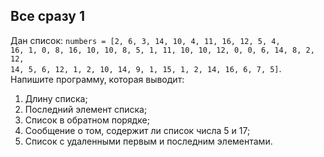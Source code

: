 ## Все сразу 1

Дан список: <code>numbers = [2, 6, 3, 14, 10, 4, 11, 16, 12, 5, 4, 16, 1, 0, 8, 16, 10, 10, 8, 5, 1, 11, 10, 10, 12, 0, 0, 6, 14, 8, 2, 12, 14, 5, 6, 12, 1, 2, 10, 14, 9, 1, 15, 1, 2, 14, 16, 6, 7, 5]</code>.
Напишите программу, которая выводит:
1. Длину списка;
2. Последний элемент списка;
3. Список в обратном порядке;
4. Сообщение о том, содержит ли список числа 5 и 17;
5. Список с удаленными первым и последним элементами.